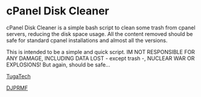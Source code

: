 cPanel Disk Cleaner
========

cPanel Disk Cleaner is a simple bash script to clean some trash from cpanel servers, reducing the disk space usage.
All the content removed should be safe for standard cpanel installations and almost all the versions.

This is intended to be a simple and quick script.
IM NOT RESPONSIBLE FOR ANY DAMAGE, INCLUDING DATA LOST - except trash -, NUCLEAR WAR OR EXPLOSIONS!
But again, should be safe...

[TugaTech][1]

[DJPRMF][2]


  [1]: http://tugatech.com.pt
  [2]: http://djprmf.com
